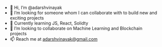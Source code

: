- 👋 Hi, I’m @adarshvinayak
- 👀 I’m looking for someone whom I can collaborate with to build new and exciting projects 
- 🌱 Currently learning JS, React, Solidty
- 💞️ I’m looking to collaborate on Machine Learning and Blockchain projects
- 📫 Reach me at adarshvinayak@gmail.com

<!---
adarshvinayak/adarshvinayak is a ✨ special ✨ repository because its `README.md` (this file) appears on your GitHub profile.
You can click the Preview link to take a look at your changes.
--->
